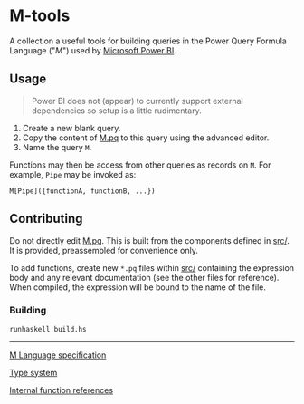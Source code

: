 # M-tools

A collection a useful tools for building queries in the Power Query Formula Language ("*M*") used by [Microsoft Power BI](https://powerbi.microsoft.com/).


## Usage

>Power BI does not (appear) to currently support external dependencies so setup is a little rudimentary.

1. Create a new blank query.
2. Copy the content of [M.pq](M.pq) to this query using the advanced editor.
3. Name the query `M`.

Functions may then be access from other queries as records on `M`. For example, `Pipe` may be invoked as:

    M[Pipe]({functionA, functionB, ...})


## Contributing

Do not directly edit [M.pq](M.pq). This is built from the components defined in
[src/](src/). It is provided, preassembled for convenience only.

To add functions, create new `*.pq` files within [src/](src/) containing the
expression body and any relevant documentation (see the other files for
reference). When compiled, the expression will be bound to the name of the file.

### Building

```bash
runhaskell build.hs
```

---

[M Language specification](https://msdn.microsoft.com/en-us/library/mt807488.aspx)

[Type system](https://msdn.microsoft.com/en-us/library/mt809131.aspx)

[Internal function references](https://msdn.microsoft.com/en-us/library/mt779182.aspx)
